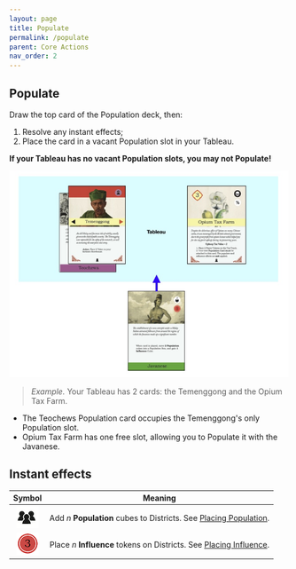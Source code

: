 ```yaml
---
layout: page
title: Populate
permalink: /populate
parent: Core Actions
nav_order: 2
---
```

## Populate

Draw the top card of the Population deck, then:
1. Resolve any instant effects;
2. Place the card in a vacant Population slot in your Tableau.

**If your Tableau has no vacant Population slots, you may not Populate!**

![Population cards](/img/population_tableau.jpg)

> *Example.* Your Tableau has 2 cards: the Temenggong and the Opium Tax Farm.
- The Teochews Population card occupies the Temenggong's only Population slot.
- Opium Tax Farm has one free slot, allowing you to Populate it with the Javanese.

## Instant effects

| Symbol | Meaning |
| :---: | :---: |
| ![Populate](/img/icons/immigrants.png) | Add *n* **Population** cubes to Districts. See [Placing Population](/1819rulebook/important-concepts#placing-population). |
| ![Influence](/img/icons/influence.png) | Place *n* **Influence** tokens on Districts. See [Placing Influence](/1819rulebook/important-concepts#placing-influence). |